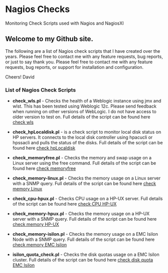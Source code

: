 # Nagios Checks
Monitoring Check Scripts used with Nagios and NagiosXI

## Welcome to my Github site.

The following are a list of Nagios check scripts that I have created over the years.  Please feel free to contact me with any feature requests, bug reports, or just to say thank you.  Please feel free to contact me with any feature requests, bug reports, or support for installation and configuration.  
  

Cheers!
David

### List of Nagios Check Scripts
* **check_wls.pl** - Checks the health of a Weblogic instance using jmx and wlst.  This has been tested using Weblogic 12c.  Please send feedback when running on other versions of WebLogic.  I do not have access to older version to test on.  Full details of the script can be found here [check wls](https://github.com/throwsb/nagios/blob/master/check_wls.md)

* **check_hpLocaldisk.pl** - is a check script to monitor local disk status on HP servers.  It connects to the local disk controller using hpacucli or hpssacli 
    and pulls the status of the disks.  Full details of the script can be found here [check hpLocaldisk](https://github.com/throwsb/nagios-checks/blob/master/check_hpLocaldisk.md)

* **check_memoryfree.pl** - Checks the memory and swap usage on a Linux server using the free command.  Full details of the script can be found here [check memoryfree](https://github.com/throwsb/nagios-checks/blob/master/check_memorylinux.md)

* **check_memory-linux.pl** - Checks the memory usage on a Linux server with a SNMP query.  Full details of the script can be found here [check memory Linux](https://github.com/throwsb/nagios-checks/blob/master/check_memorylinux.md)

* **check_cpu-hpux.pl** - Checks CPU usage on a HP-UX server.  Full details of the script can be found here [check CPU HP-UX](https://github.com/throwsb/nagios-checks/blob/master/check_hpux.md)

* **check_memory-hpux.pl** - Checks the memory usage on a HP-UX server with a SNMP query.  Full details of the script can be found here [check memory HP-UX](https://github.com/throwsb/nagios-checks/blob/master/check_hpux.md)

* **check_memory-isilon.pl** - Checks the memory usage on a EMC Isilon Node with a SNMP query.  Full details of the script can be found here [check memory EMC Isilon](https://github.com/throwsb/nagios-checks/blob/master/check_isilon.md)

* **isilon_quota_check.pl** - Checks the disk quotas usage on a EMC Isilon cluster.  Full details of the script can be found here [check disk quota EMC Isilon](https://github.com/throwsb/nagios-checks/blob/master/check_isilon.md)

